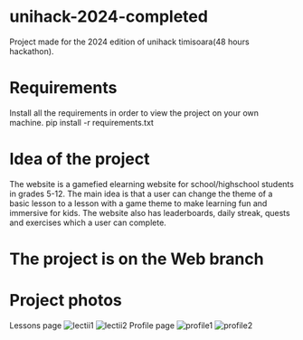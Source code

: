 # unihack-2024-completed
Project made for the 2024 edition of unihack timisoara(48 hours hackathon).

# Requirements
Install all the requirements in order to view the project on your own machine.
pip install -r requirements.txt

# Idea of the project
The website is a gamefied elearning website for school/highschool students in grades 5-12.
The main idea is that a user can change the theme of a basic lesson to a lesson with a game theme
to make learning fun and immersive for kids.
The website also has leaderboards, daily streak, quests and exercises which a user can complete.

# The project is on the Web branch

# Project photos

Lessons page
![lectii1](https://github.com/user-attachments/assets/9c1afb5c-6b8f-4352-84d0-34d2a0f9a052)
![lectii2](https://github.com/user-attachments/assets/d4abbab5-ee6b-4174-b68c-8908173e3908)
Profile page
![profile1](https://github.com/user-attachments/assets/2c72a6db-b435-4e6d-8c89-c75e89c6fae6)
![profile2](https://github.com/user-attachments/assets/566c6b8e-0342-4df7-8515-9f14af9816b2)

